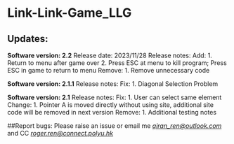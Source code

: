 # Link-Link-Game_LLG
## Updates:
**Software version: 2.2**
Release date: 2023/11/28
Release notes:
Add:    1. Return to menu after game over
        2. Press ESC at menu to kill program; Press ESC in game to return to menu
Remove: 1. Remove unnecessary code

**Software version: 2.1.1**
Release notes:
Fix:    1. Diagonal Selection Problem

**Software version: 2.1**
Release notes:
Fix:    1. User can select same element
Change: 1. Pointer A is moved directly without using site, additional site code will be removed in next version
Remove: 1. Additional testing notes

##Report bugs:
Please raise an issue or email me *qiran_ren@outlook.com* and CC *roger.ren@connect.polyu.hk*
